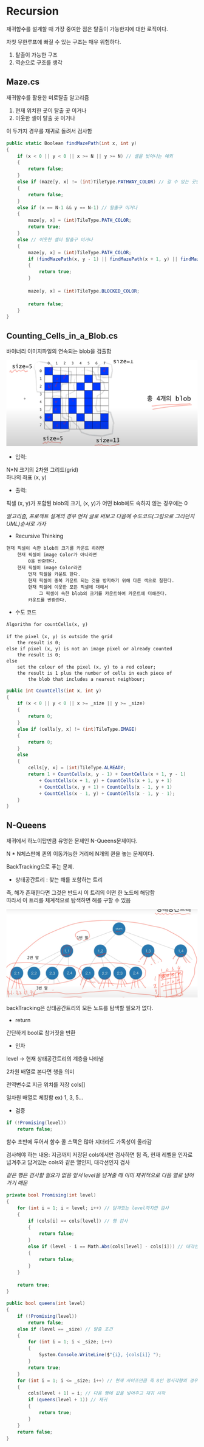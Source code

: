 # Recursion  

재귀함수를 설계할 때 가장 중여한 점은 탈출이 가능한지에 대한 로직이다.  

자칫 무한루프에 빠질 수 있는 구조는 매우 위험하다.  

1. 탈출이 가능한 구조
2. 역순으로 구조를 생각  

## Maze.cs  

재귀함수를 활용한 미로탈출 알고리즘  

1. 현재 위치한 곳이 탈출 곳 이거나
2. 이웃한 셀이 탈출 곳 이거나  

이 두가지 경우를 재귀로 돌려서 검사함  

```cs
public static Boolean findMazePath(int x, int y)
{
    if (x < 0 || y < 0 || x >= N || y >= N) // 셀을 벗어나는 예외
    {
        return false;
    }
    else if (maze[y, x] != (int)TileType.PATHWAY_COLOR) // 갈 수 있는 곳인지 판단
    {
        return false;
    }
    else if (x == N-1 && y == N-1) // 탈출구 이거나
    {
        maze[y, x] = (int)TileType.PATH_COLOR;
        return true;
    }
    else // 이웃한 셀이 탈출구 이거나
    {
        maze[y, x] = (int)TileType.PATH_COLOR;
        if (findMazePath(x, y - 1) || findMazePath(x + 1, y) || findMazePath(x , y + 1) || findMazePath(x - 1, y))
        {
            return true;
        }

        maze[y, x] = (int)TileType.BLOCKED_COLOR;

        return false;
    }
}
```

## Counting_Cells_in_a_Blob.cs  

바이너리 이미지파일의 연속되는 blob을 검출함  

![이미지](../Recursion/Img/Test.png)

* 입력:

 N*N 크기의 2차원 그리드(grid)  
 하나의 좌표 (x, y)

* 출력:  

픽셀 (x, y)가 포함된 blob의 크기,
(x, y)가 어떤 blob에도 속하지 않는 경우에는 0  

*알고리즘, 프로젝트 설계의 경우 먼저 글로 써보고 다음에 수도코드(그림으로 그리던지 UML)순서로 가자*

* Recursive Thinking  

```
현재 픽셀이 속한 blob의 크기를 카운트 하려면  
    현재 픽셀이 image Color가 아니라면  
        0을 반환한다.
    현재 픽셀이 image Color라면  
        먼저 픽셀을 카운트 한다.
        현재 픽셀이 중복 카운트 되는 것을 방지하기 위해 다른 색으로 칠한다.  
        현재 픽셀에 이웃한 모든 픽셀에 대해서  
            그 픽셀이 속한 blob의 크기를 카운트하여 카운트에 더해준다.  
        카운트를 반환한다.  
```

* 수도 코드  

```
Algorithm for countCells(x, y)

if the pixel (x, y) is outside the grid
    the result is 0;
else if pixel (x, y) is not an image pixel or already counted
    the result is 0;
else
    set the colour of the pixel (x, y) to a red colour;
    the result is 1 plus the number of cells in each piece of
        the blob that includes a nearest neighbour;
```

```cs
public int CountCells(int x, int y)
{
    if (x < 0 || y < 0 || x >= _size || y >= _size)
    {
        return 0;
    }
    else if (cells[y, x] != (int)TileType.IMAGE)
    {
        return 0;
    }
    else
    {
        cells[y, x] = (int)TileType.ALREADY;
        return 1 + CountCells(x, y - 1) + CountCells(x + 1, y - 1)
            + CountCells(x + 1, y) + CountCells(x + 1, y + 1)
            + CountCells(x, y + 1) + CountCells(x - 1, y + 1)
            + CountCells(x - 1, y) + CountCells(x - 1, y - 1);
    }
}
```

## N-Queens  

재귀에서 하노이탑만큼 유명한 문제인 N-Queens문제이다.  

N * N체스판에 퀸의 이동가능한 거리에 N개의 퀸을 놓는 문제이다.  

BackTracking으로 푸는 문제.  

* 상태공간트리 : 찾는 해를 포함하는 트리  

즉, 해가 존재한다면 그것은 반드시 이 트리의 어떤 한 노드에 해당함  
따라서 이 트리를 체계적으로 탐색하면 해를 구할 수 있음  

![이미지](../Recursion/Img/statusTree.png)  

backTracking은 상태공간트리의 모든 노드를 탐색할 필요가 없다.  

* return  

간단하게 bool로 참거짓을 반환  

* 인자  

level -> 현재 상태공간트리의 계층을 나타냄  

2차원 배열로 본다면 행을 의미  

전역변수로 지금 위치를 저장 cols[]  

일차원 배열로 체킹함  ex) 1, 3, 5...  

* 검증  

```cs
if (!Promising(level))
    return false;
```

함수 초반에 두어서 함수 콜 스택은 많아 지더라도 가독성이 올라감  

검사해야 하는 내용: 지금까지 저장된 cols에서만 검사하면 됨 즉, 현재 레벨을 인자로 넘겨주고 담겨있는 cols와 같은 열인지, 대각선인지 검사  

*같은 행은 검사할 필요가 없음 앞서 level을 넘겨줄 때 이미 재귀적으로 다음 열로 넘어가기 때문*  

```cs
private bool Promising(int level)
{
    for (int i = 1; i < level; i++) // 담겨있는 level까지만 검사
    {
        if (cols[i] == cols[level]) // 행 검사
        {
            return false;
        }
        else if (level - i == Math.Abs(cols[level] - cols[i])) // 대각선 검사
        {
            return false;
        }
    }

    return true;        
}
```

```cs
public bool queens(int level)
{
    if (!Promising(level))
        return false;
    else if (level == _size) // 탈출 조건
    {
        for (int i = 1; i < _size; i++)
        {
            System.Console.WriteLine($"{i}, {cols[i]} ");
        }
        return true;
    }
    for (int i = 1; i <= _size; i++) // 현재 사이즈만큼 즉 8인 정사각형의 경우 들어갈 수 있는 숫자 8까지 반복 검증
    {
        cols[level + 1] = i; // 다음 행에 값을 넣어주고 재귀 시작
        if (queens(level + 1)) // 재귀
        {
            return true;
        }
    }
    return false;
}
```


